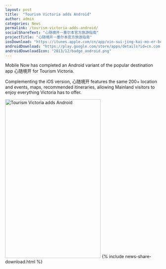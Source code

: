 ```yaml
---
layout: post
title:  "Tourism Victoria adds Android"
author: admin
categories: News
permalink: /tourism-victoria-adds-android/
socialShareText: "心随境开－墨尔本官方旅游指南"
projectTitle: "心随境开－墨尔本官方旅游指南"
iosDownload: "https://itunes.apple.com/cn/app/xin-sui-jing-kai-mo-er-ben/id715471288?l=en&amp;mt=8"
androidDownload: "https://play.google.com/store/apps/details?id=cn.com.tourismvictoria.melbourne"
androidDownloadIcon: "2013/12/badge_android.png"
---
```

Mobile Now has completed an Android variant of the popular destination app 心随境开 for Tourism Victoria.

Complementing the iOS version, 心随境开 features the same 200+ location and events, maps, recommended itineraries, allowing Mainland visitors to enjoy everything Victoria has to offer.

<img alt="Tourism Victoria adds Android" src="{{ site.assetsurl }}2014/04/Tourism-Victoria-adds-Android1-618x1030.png" width="309" height="515">
<!--more-->
{% include news-share-download.html %}

